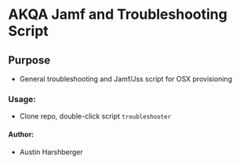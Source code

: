 # AKQA Jamf and Troubleshooting Script
## Purpose
* General troubleshooting and Jamf/Jss script for OSX provisioning

### Usage:
* Clone repo, double-click script `troubleshooter`

#### Author:
* Austin Harshberger
